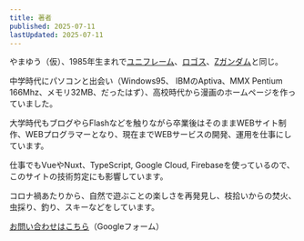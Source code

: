 ```yaml
---
title: 著者
published: 2025-07-11
lastUpdated: 2025-07-11
---
```


やまゆう（仮）、1985年生まれで[ユニフレーム](https://www.uniflame.co.jp/company#history)、[ロゴス](https://www.logos.ne.jp/special/171)、[Zガンダム](https://ja.wikipedia.org/wiki/%E6%A9%9F%E5%8B%95%E6%88%A6%E5%A3%AB%CE%96%E3%82%AC%E3%83%B3%E3%83%80%E3%83%A0)と同じ。

中学時代にパソコンと出会い（Windows95、 IBMのAptiva、MMX Pentium 166Mhz、メモリ32MB、だったはず）、高校時代から漫画のホームページを作っていました。

大学時代もブログやらFlashなどを触りながら卒業後はそのままWEBサイト制作、WEBプログラマーとなり、現在までWEBサービスの開発、運用を仕事にしています。

仕事でもVueやNuxt、TypeScript, Google Cloud, Firebaseを使っているので、このサイトの技術剪定にも影響しています。

コロナ禍あたりから、自然で遊ぶことの楽しさを再発見し、枝拾いからの焚火、虫採り、釣り、スキーなどをしています。

[お問い合わせはこちら](https://docs.google.com/forms/d/e/1FAIpQLScZULbUV8TT8dPeRIs1EOGr2-RXA0YEQkC1mRKtD4ucNwqiZg/viewform?usp=dialog)（Googleフォーム）
